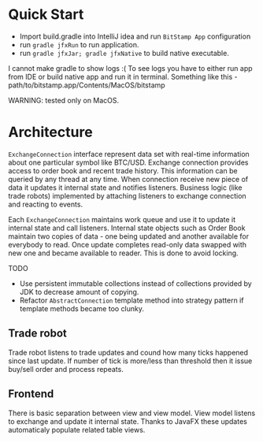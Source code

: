 # Quick Start

* Import build.gradle into IntelliJ idea and run `BitStamp App` configuration
* run `gradle jfxRun` to run application.
* run `gradle jfxJar; gradle jfxNative` to build native executable.

I cannot make gradle to show logs :( To see logs you have to either run app from IDE or
build native app and run it in terminal. Something like this - path/to/bitstamp.app/Contents/MacOS/bitstamp

WARNING: tested only on MacOS.

# Architecture

`ExchangeConnection` interface represent data set with real-time information about one particular symbol like BTC/USD.
Exchange connection provides access to order book and recent trade history. This information can be queried by any
thread at any time. When connection receive new piece of data it updates it internal state and notifies listeners.
Business logic (like trade robots) implemented by attaching listeners to exchange connection and reacting to events.

Each `ExchangeConnection` maintains work queue and use it to update it internal state and call listeners. Internal
state objects such as Order Book maintain two copies of data - one being updated and another available for
everybody to read. Once update completes read-only data swapped with new one and became available to reader. This
is done to avoid locking.

TODO
* Use persistent immutable collections instead of collections provided by JDK to decrease amount of copying.
* Refactor `AbstractConnection` template method into strategy pattern if template methods became too clunky.

## Trade robot

Trade robot listens to trade updates and cound how many ticks happened since last update. If number of tick is
more/less than threshold then it issue buy/sell order and process repeats.

## Frontend

There is basic separation between view and view model. View model listens to exchange and update it internal state.
Thanks to JavaFX these updates automaticaly populate related table views.

